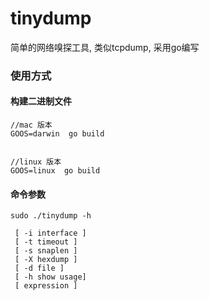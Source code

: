 tinydump
========

简单的网络嗅探工具, 类似tcpdump, 采用go编写


### 使用方式

#### 构建二进制文件

```
//mac 版本
GOOS=darwin  go build


//linux 版本
GOOS=linux  go build
```

#### 命令参数

```
sudo ./tinydump -h

 [ -i interface ]
 [ -t timeout ]
 [ -s snaplen ]
 [ -X hexdump ]
 [ -d file ]
 [ -h show usage]
 [ expression ]
```